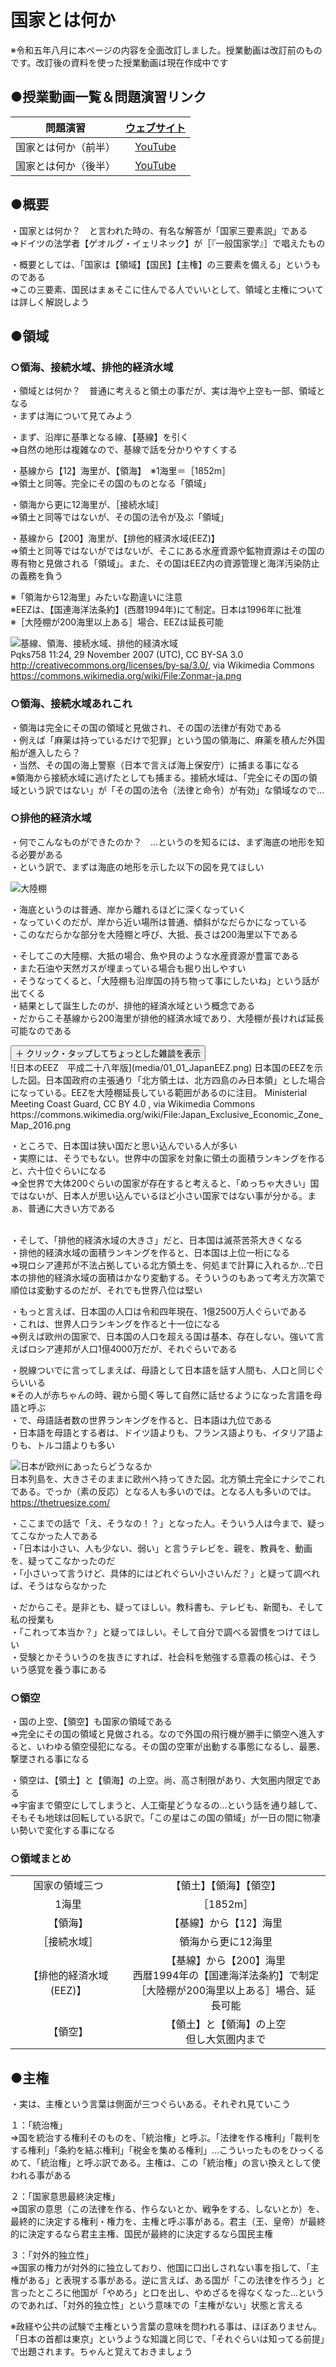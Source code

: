 # 国家とは何か    
  
※令和五年八月に本ページの内容を全面改訂しました。授業動画は改訂前のものです。改訂後の資料を使った授業動画は現在作成中です
  
## ●授業動画一覧＆問題演習リンク
|問題演習|[ウェブサイト](https://teacheramesaka.github.io/hsworkbookcivics/tag/pol01_01/)|
|:----:|:----:|
|国家とは何か（前半）|[YouTube](https://youtu.be/tNDIYRHieSU)|
|国家とは何か（後半）|[YouTube](https://youtu.be/_GCAjDQo3aM)|
  
## ●概要  
  
・国家とは何か？　と言われた時の、有名な解答が「国家三要素説」である  
⇒ドイツの法学者【ゲオルグ・イェリネック】が［『一般国家学』］で唱えたもの  
  
・概要としては、「国家は【領域】【国民】【主権】の三要素を備える」というものである  
⇒この三要素、国民はまぁそこに住んでる人でいいとして、領域と主権については詳しく解説しよう  
  
  
  
## ●領域  
### ○領海、接続水域、排他的経済水域  
・領域とは何か？　普通に考えると領土の事だが、実は海や上空も一部、領域となる  
・まずは海について見てみよう  
  
・まず、沿岸に基準となる線、【基線】を引く  
⇒自然の地形は複雑なので、基線で話を分かりやすくする  
  
・基線から【12】海里が、【領海】　※1海里＝［1852m］  
⇒領土と同等。完全にその国のものとなる「領域」  
  
・領海から更に12海里が、［接続水域］  
⇒領土と同等ではないが、その国の法令が及ぶ「領域」  
  
・基線から【200】海里が、【排他的経済水域(EEZ)】  
⇒領土と同等ではないがではないが、そこにある水産資源や鉱物資源はその国の専有物と見做される「領域」。また、その国はEEZ内の資源管理と海洋汚染防止の義務を負う  
  
※「領海から12海里」みたいな勘違いに注意  
※EEZは、【国連海洋法条約】(西暦1994年)にて制定。日本は1996年に批准  
※［大陸棚が200海里以上ある］場合、EEZは延長可能  
  
![基線、領海、接続水域、排他的経済水域](media/01_01_ryokaiEEZ.png)  
Pqks758 11:24, 29 November 2007 (UTC), CC BY-SA 3.0 <http://creativecommons.org/licenses/by-sa/3.0/>, via Wikimedia Commons  
https://commons.wikimedia.org/wiki/File:Zonmar-ja.png  
  
  
### ○領海、接続水域あれこれ  
・領海は完全にその国の領域と見做され、その国の法律が有効である  
・例えば「麻薬は持っているだけで犯罪」という国の領海に、麻薬を積んだ外国船が進入したら？  
・当然、その国の海上警察（日本で言えば海上保安庁）に捕まる事になる  
※領海から接続水域に逃げたとしても捕まる。接続水域は、「完全にその国の領域という訳ではない」が「その国の法令（法律と命令）が有効」な領域なので…  
  
  
### ○排他的経済水域  
・何でこんなものができたのか？　…というのを知るには、まず海底の地形を知る必要がある  
・という訳で、まずは海底の地形を示した以下の図を見てほしい  
  
![大陸棚](media/01_01_tairikudana.png)  
  
・海底というのは普通、岸から離れるほどに深くなっていく  
・なっていくのだが、岸から近い場所は普通、傾斜がなだらかになっている  
・このなだらかな部分を大陸棚と呼び、大抵、長さは200海里以下である  
  
・そしてこの大陸棚、大抵の場合、魚や貝のような水産資源が豊富である  
・また石油や天然ガスが埋まっている場合も掘り出しやすい  
・そうなってくると、「大陸棚も沿岸国の持ち物って事にしたいね」という話が出てくる  
・結果として誕生したのが、排他的経済水域という概念である  
・だからこそ基線から200海里が排他的経済水域であり、大陸棚が長ければ延長可能なのである  
  
  
<div class="collapsible">
  <button class="collapsible-button">＋ クリック・タップしてちょっとした雑談を表示</button>
  <div class="collapsible-content">
![日本のEEZ　平成二十八年版](media/01_01_JapanEEZ.png)  
日本国のEEZを示した図。日本国政府の主張通り「北方領土は、北方四島のみ日本領」とした場合になっている。EEZを大陸棚延長している範囲があるのに注目。  
Ministerial Meeting Coast Guard, CC BY 4.0 <https://creativecommons.org/licenses/by/4.0>, via Wikimedia Commons  
https://commons.wikimedia.org/wiki/File:Japan_Exclusive_Economic_Zone_Map_2016.png  
  
・ところで、日本国は狭い国だと思い込んでいる人が多い  
・実際には、そうでもない。世界中の国家を対象に領土の面積ランキングを作ると、六十位ぐらいになる  
⇒全世界で大体200ぐらいの国家が存在すると考えると、「めっちゃ大きい」国ではないが、日本人が思い込んでいるほど小さい国家ではない事が分かる。まぁ、普通に大きい方である  
  
   
・そして、「排他的経済水域の大きさ」だと、日本国は滅茶苦茶大きくなる  
・排他的経済水域の面積ランキングを作ると、日本国は上位一桁になる  
⇒現ロシア連邦が不法占拠している北方領土を、何処まで計算に入れるか…で日本の排他的経済水域の面積はかなり変動する。そういうのもあって考え方次第で順位は変動するのだが、それでも世界八位は堅い
  
・もっと言えば、日本国の人口は令和四年現在、1億2500万人ぐらいである  
・これは、世界人口ランキングを作ると十一位になる  
⇒例えば欧州の国家で、日本国の人口を超える国は基本、存在しない。強いて言えばロシア連邦が人口1億4000万だが、それぐらいである  
  
・脱線ついでに言ってしまえば、母語として日本語を話す人間も、人口と同じぐらいいる  
※その人が赤ちゃんの時、親から聞く等して自然に話せるようになった言語を母語と呼ぶ  
・で、母語話者数の世界ランキングを作ると、日本語は九位である  
・日本語を母語とする者は、ドイツ語よりも、フランス語よりも、イタリア語よりも、トルコ語よりも多い  
  
![日本が欧州にあったらどうなるか](media/01_01_JapanInEuropa.png)  
日本列島を、大きさそのままに欧州へ持ってきた図。北方領土完全にナシでこれである。でっか（素の反応）となる人も多いのでは。となる人も多いのでは。  
https://thetruesize.com/  
  
・ここまでの話で「え、そうなの！？」となった人。そういう人は今まで、疑ってこなかった人である  
・「日本は小さい、人も少ない、弱い」と言うテレビを、親を、教員を、動画を、疑ってこなかったのだ  
・「小さいって言うけど、具体的にはどれぐらい小さいんだ？」と疑って調べれば、そうはならなかった  
  
・だからこそ。是非とも、疑ってほしい。教科書も、テレビも、新聞も、そして私の授業も  
・「これって本当か？」と疑ってほしい。そして自分で調べる習慣をつけてほしい  
・受験とかそういうのを抜きにすれば、社会科を勉強する意義の核心は、そういう感覚を養う事にある   
  </div>
</div>
  
### ○領空  
・国の上空、【領空】も国家の領域である  
⇒完全にその国の領域と見做される。なので外国の飛行機が勝手に領空へ進入すると、いわゆる領空侵犯になる。その国の空軍が出動する事態になるし、最悪、撃墜される事になる  
  
・領空は、【領土】と【領海】の上空。尚、高さ制限があり、大気圏内限定である  
⇒宇宙まで領空にしてしまうと、人工衛星どうなるの…という話を通り越して、そもそも地球は回転している訳で。「この星はこの国の領域」が一日の間に物凄い勢いで変化する事になる  
  
  
### ○領域まとめ  
|||  
|:----:|:----:|  
|国家の領域三つ|【領土】【領海】【領空】|
|1海里|［1852m］|  
|【領海】|【基線】から【12】海里|  
|［接続水域］|領海から更に12海里|  
|【排他的経済水域(EEZ)】|【基線】から【200】海里<br>西暦1994年の【国連海洋法条約】で制定<br>［大陸棚が200海里以上ある］場合、延長可能|  
|【領空】|【領土】と【領海】の上空<br>但し大気圏内まで|  
  
  
## ●主権  
・実は、主権という言葉は側面が三つぐらいある。それぞれ見ていこう  
  
１：「統治権」  
⇒国を統治する権利そのものを、「統治権」と呼ぶ。「法律を作る権利」「裁判をする権利」「条約を結ぶ権利」「税金を集める権利」…こういったものをひっくるめて、「統治権」と呼ぶ訳である。主権は、この「統治権」の言い換えとして使われる事がある  
  
２：「国家意思最終決定権」  
⇒国家の意思（この法律を作る、作らないとか、戦争をする、しないとか）を、最終的に決定する権利・権力を、主権と呼ぶ事がある。君主（王、皇帝）が最終的に決定するなら君主主権、国民が最終的に決定するなら国民主権  
  
３：「対外的独立性」  
⇒国家の権力が対外的に独立しており、他国に口出しされない事を指して、「主権がある」と表現する事がある。逆に言えば、ある国が「この法律を作ろう」と言ったところに他国が「やめろ」と口を出し、やめざるを得なくなった…というのであれば、「対外的独立性」という意味での「主権がない」状態と言える  
  
※政経や公共の試験で主権という言葉の意味を問われる事は、ほぼありません。「日本の首都は東京」というような知識と同じで、「それぐらいは知ってる前提」で出題されます。ちゃんと覚えておきましょう  